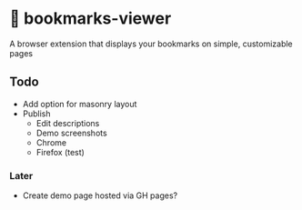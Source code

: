 
# 🔖 bookmarks-viewer

A browser extension that displays your bookmarks on simple, customizable pages

## Todo

- Add option for masonry layout
- Publish
    - Edit descriptions
    - Demo screenshots
    - Chrome
    - Firefox (test)

### Later

- Create demo page hosted via GH pages?
